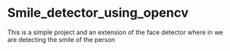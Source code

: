 # Smile_detector_using_opencv
 This is a simple project and an extension of the face detector where in we are detecting the smile of the person
